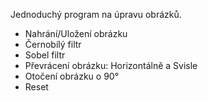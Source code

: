 Jednoduchý program na úpravu obrázků.
- Nahrání/Uložení obrázku
- Černobílý filtr
- Sobel filtr
- Převrácení obrázku: Horizontálně a Svisle
- Otočení obrázku o 90°
- Reset
